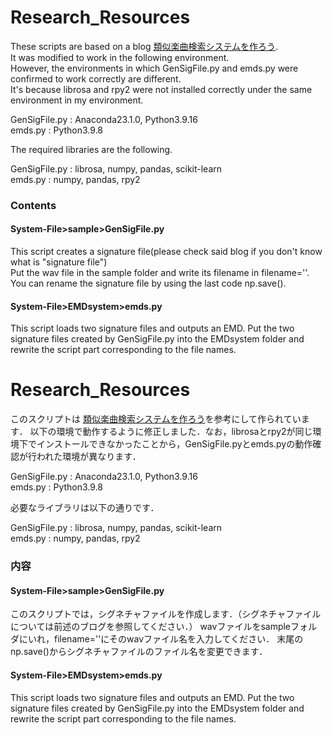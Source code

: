 # Research_Resources
These scripts are based on a blog [類似楽曲検索システムを作ろう](https://aidiary.hatenablog.com/entry/20121014/1350211413).  
It was modified to work in the following environment.  
However, the environments in which GenSigFile.py and emds.py were confirmed to work correctly are different.  
It's because librosa and rpy2 were not installed correctly under the same environment in my environment.   
  
GenSigFile.py : Anaconda23.1.0, Python3.9.16  
emds.py : Python3.9.8  
  
The required libraries are the following.  
  
GenSigFile.py : librosa, numpy, pandas, scikit-learn  
emds.py : numpy, pandas, rpy2  
  
### Contents
#### System-File>sample>GenSigFile.py  
This script creates a signature file(please check said blog if you don't know what is "signature file")  
Put the wav file in the sample folder and write its filename in filename=''. 
You can rename the signature file by using the last code np.save().   
  
#### System-File>EMDsystem>emds.py  
This script loads two signature files and outputs an EMD.
Put the two signature files created by GenSigFile.py into the EMDsystem folder and rewrite the script part corresponding to the file names. 
  
  
# Research_Resources
このスクリプトは [類似楽曲検索システムを作ろう](https://aidiary.hatenablog.com/entry/20121014/1350211413)を参考にして作られています．
以下の環境で動作するように修正しました．なお，librosaとrpy2が同じ環境下でインストールできなかったことから，GenSigFile.pyとemds.pyの動作確認が行われた環境が異なります．
  
GenSigFile.py : Anaconda23.1.0, Python3.9.16  
emds.py : Python3.9.8  
  
必要なライブラリは以下の通りです．  
  
GenSigFile.py : librosa, numpy, pandas, scikit-learn  
emds.py : numpy, pandas, rpy2  
  
### 内容
#### System-File>sample>GenSigFile.py  
このスクリプトでは，シグネチャファイルを作成します．（シグネチャファイルについては前述のブログを参照してください．）
wavファイルをsampleフォルダにいれ，filename=''にそのwavファイル名を入力してください．
末尾のnp.save()からシグネチャファイルのファイル名を変更できます．
  
#### System-File>EMDsystem>emds.py  
This script loads two signature files and outputs an EMD.
Put the two signature files created by GenSigFile.py into the EMDsystem folder and rewrite the script part corresponding to the file names. 
